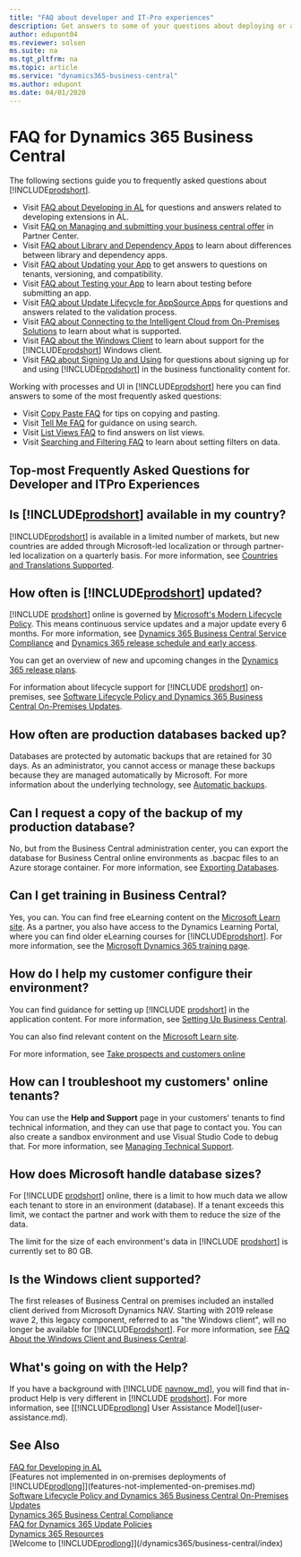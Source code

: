 ```yaml
---
title: "FAQ about developer and IT-Pro experiences"
description: Get answers to some of your questions about deploying or administering Business Central.
author: edupont04
ms.reviewer: solsen
ms.suite: na
ms.tgt_pltfrm: na
ms.topic: article
ms.service: "dynamics365-business-central"
ms.author: edupont
ms.date: 04/01/2020
---
```


# FAQ for Dynamics 365 Business Central

The following sections guide you to frequently asked questions about [!INCLUDE[prodshort](includes/prodshort.md)].

- Visit [FAQ about Developing in AL](developer/devenv-dev-faq.md) for questions and answers related to developing extensions in AL.
- Visit [FAQ on Managing and submitting your business central offer](developer/app-faq-offer.md) in Partner Center.
- Visit [FAQ about Library and Dependency Apps](developer/app-faq-dependencies-libraries.md) to learn about differences between library and dependency apps.
- Visit [FAQ about Updating your App](developer/app-faq-update.md) to get answers to questions on tenants, versioning, and compatibility.
- Visit [FAQ about Testing your App](developer/app-faq-test.md) to learn about testing before submitting an app.
- Visit [FAQ about Update Lifecycle for AppSource Apps](developer/devenv-update-app-life-cycle-faq.md) for questions and answers related to the validation process.
- Visit [FAQ about Connecting to the Intelligent Cloud from On-Premises Solutions](administration/faq-intelligent-cloud.md) to learn about what is supported.
- Visit [FAQ about the Windows Client](faq-win-cli.md) to learn about support for the [!INCLUDE[prodshort](includes/prodshort.md)] Windows client.
- Visit [FAQ about Signing Up and Using](/dynamics365/business-central/across-faq) for questions about signing up for and using [!INCLUDE[prodshort](includes/prodshort.md)] in the business functionality content for.


Working with processes and UI in [!INCLUDE[prodshort](includes/prodshort.md)] here you can find answers to some of the most frequently asked questions:

- Visit [Copy Paste FAQ](/dynamics365/business-central/ui-copy-paste) for tips on copying and pasting.
- Visit [Tell Me FAQ](/dynamics365/business-central/ui-search-faq) for guidance on using search.
- Visit [List Views FAQ](/dynamics365/business-central/ui-views-faq) to find answers on list views.
- Visit [Searching and Filtering FAQ](/dynamics365/business-central/ui-search-filter-faq) to learn about setting filters on data.

## Top-most Frequently Asked Questions for Developer and ITPro Experiences

## Is [!INCLUDE[prodshort](includes/prodshort.md)] available in my country?

[!INCLUDE[prodshort](includes/prodshort.md)] is available in a limited number of markets, but new countries are added through Microsoft-led localization or through partner-led localization on a quarterly basis. For more information, see [Countries and Translations Supported](compliance/apptest-countries-and-translations.md).  

## How often is [!INCLUDE[prodshort](includes/prodshort.md)] updated?

[!INCLUDE [prodshort](developer/includes/prodshort.md)] online is governed by [Microsoft's Modern Lifecycle Policy](https://support.microsoft.com/help/30881). This means continuous service updates and a major update every 6 months. For more information, see [Dynamics 365 Business Central Service Compliance](/dynamics365/business-central/compliance/compliance-service-compliance) and [Dynamics 365 release schedule and early access](/dynamics365/get-started/release-schedule).  

You can get an overview of new and upcoming changes in the [Dynamics 365 release plans](https://aka.ms/businessappsreleasenotes).  

For information about lifecycle support for [!INCLUDE [prodshort](includes/prodshort.md)] on-premises, see [Software Lifecycle Policy and Dynamics 365 Business Central On-Premises Updates](terms/lifecycle-policy-on-premises.md).  

## How often are production databases backed up?

Databases are protected by automatic backups that are retained for 30 days. As an administrator, you cannot access or manage these backups because they are managed automatically by Microsoft. For more information about the underlying technology, see [Automatic backups](/azure/sql-database/sql-database-automated-backups).

## Can I request a copy of the backup of my production database?

No, but from the Business Central administration center, you can export the database for Business Central online environments as .bacpac files to an Azure storage container. For more information, see [Exporting Databases](administration/tenant-admin-center-database-export.md).  

## Can I get training in Business Central?

Yes, you can. You can find free eLearning content on the [Microsoft Learn site](/learn/browse/?products=dynamics-business-central). As a partner, you also have access to the Dynamics Learning Portal, where you can find older eLearning courses for [!INCLUDE[prodshort](includes/prodshort.md)]. For more information, see the [Microsoft Dynamics 365 training page](/dynamics365/get-started/training/index#dynamics-365-partners).  

## How do I help my customer configure their environment?

You can find guidance for setting up [!INCLUDE [prodshort](developer/includes/prodshort.md)] in the application content. For more information, see [Setting Up Business Central](/dynamics365/business-central/setup).  

You can also find relevant content on the [Microsoft Learn site](/learn/browse/?products=dynamics-business-central).

For more information, see [Take prospects and customers online](deployment/deployment.md#take-prospects-and-customers-online)

## How can I troubleshoot my customers' online tenants?

You can use the **Help and Support** page in your customers' tenants to find technical information, and they can use that page to contact you. You can also create a sandbox environment and use Visual Studio Code to debug that. For more information, see [Managing Technical Support](administration/manage-technical-support.md).  

## How does Microsoft handle database sizes?

For [!INCLUDE [prodshort](developer/includes/prodshort.md)] online, there is a limit to how much data we allow each tenant to store in an environment (database). If a tenant exceeds this limit, we contact the partner and work with them to reduce the size of the data.  

The limit for the size of each environment's data in [!INCLUDE [prodshort](developer/includes/prodshort.md)] is currently set to 80 GB.

## Is the Windows client supported?

The first releases of Business Central on premises included an installed client derived from Microsoft Dynamics NAV. Starting with 2019 release wave 2, this legacy component, referred to as "the Windows client", will no longer be available for [!INCLUDE[prodshort](includes/prodshort.md)]. For more information, see [FAQ About the Windows Client and Business Central](faq-win-cli.md).  

## What's going on with the Help?

If you have a background with [!INCLUDE [navnow_md](developer/includes/navnow_md.md)], you will find that in-product Help is very different in [!INCLUDE [prodshort](developer/includes/prodshort.md)]. For more information, see [[!INCLUDE[prodlong](developer/includes/prodlong.md)] User Assistance Model](user-assistance.md).

## See Also

[FAQ for Developing in AL](developer/devenv-dev-faq.md)  
[Features not implemented in on-premises deployments of [!INCLUDE[prodlong](includes/prodlong.md)]](features-not-implemented-on-premises.md)  
[Software Lifecycle Policy and Dynamics 365 Business Central On-Premises Updates](terms/lifecycle-policy-on-premises.md)  
[Dynamics 365 Business Central Compliance](/dynamics365/business-central/compliance/compliance-overview)  
[FAQ for Dynamics 365 Update Policies](/dynamics365/get-started/faq-update-policy)  
[Dynamics 365 Resources](https://dynamics.microsoft.com/resources/)  
[Welcome to [!INCLUDE[prodlong](includes/prodlong.md)]](/dynamics365/business-central/index)  
